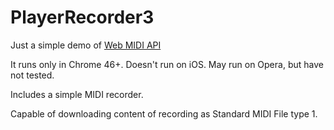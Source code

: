 # PlayerRecorder3

Just a simple demo of [Web MIDI API](https://webaudio.github.io/web-midi-api/)

It runs only in Chrome 46+. Doesn't run on iOS. May run on Opera, but have not tested. 

Includes a simple MIDI recorder. 

Capable of downloading content of recording as Standard MIDI File type 1.
